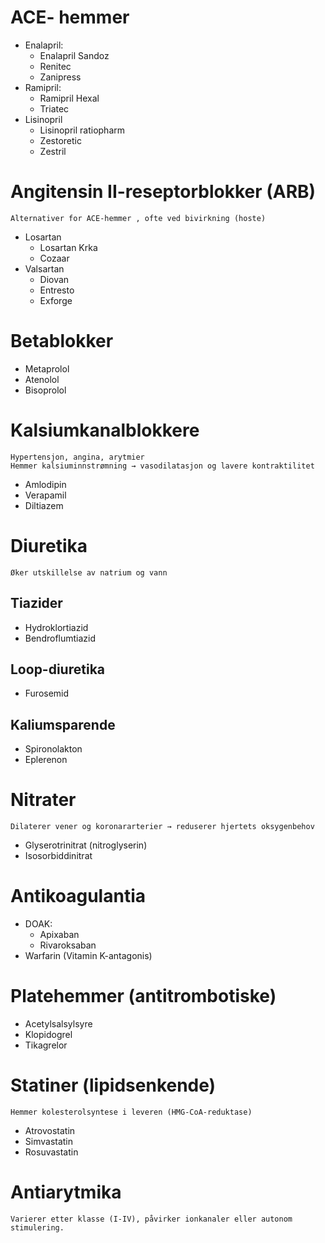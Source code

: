# ACE- hemmer
- Enalapril: 
  - Enalapril Sandoz
  - Renitec
  - Zanipress
- Ramipril:
  - Ramipril Hexal
  - Triatec
- Lisinopril
  - Lisinopril ratiopharm
  - Zestoretic
  - Zestril

# Angitensin II-reseptorblokker (ARB)
    Alternativer for ACE-hemmer , ofte ved bivirkning (hoste)
- Losartan
  - Losartan Krka
  - Cozaar
- Valsartan
  - Diovan
  - Entresto
  - Exforge

# Betablokker
- Metaprolol
- Atenolol
- Bisoprolol

# Kalsiumkanalblokkere
    Hypertensjon, angina, arytmier
    Hemmer kalsiuminnstrømning → vasodilatasjon og lavere kontraktilitet
- Amlodipin
- Verapamil
- Diltiazem

# Diuretika
    Øker utskillelse av natrium og vann
## Tiazider
- Hydroklortiazid
- Bendroflumtiazid

## Loop-diuretika
- Furosemid

## Kaliumsparende
- Spironolakton
- Eplerenon

# Nitrater
    Dilaterer vener og koronararterier → reduserer hjertets oksygenbehov
- Glyserotrinitrat (nitroglyserin)
- Isosorbiddinitrat

# Antikoagulantia
- DOAK: 
  - Apixaban
  - Rivaroksaban
- Warfarin (Vitamin K-antagonis)

# Platehemmer (antitrombotiske)
- Acetylsalsylsyre
- Klopidogrel
- Tikagrelor

# Statiner (lipidsenkende)
    Hemmer kolesterolsyntese i leveren (HMG-CoA-reduktase)
- Atrovostatin
- Simvastatin
- Rosuvastatin

# Antiarytmika
    Varierer etter klasse (I-IV), påvirker ionkanaler eller autonom stimulering.
